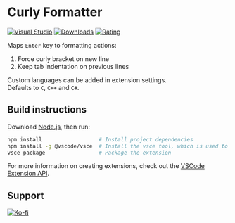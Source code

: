 # Curly Formatter
[![Visual Studio](https://img.shields.io/badge/Visual%20Studio%20Marketplace-5C2D91.svg?style=flat&logo=visual-studio&logoColor=white)](https://marketplace.visualstudio.com/items?itemName=Ironcutter24.cscurlyformatter)
[![Downloads](https://img.shields.io/visual-studio-marketplace/d/Ironcutter24.cscurlyformatter?label=Downloads&style=flat)](https://marketplace.visualstudio.com/items?itemName=Ironcutter24.cscurlyformatter)
[![Rating](https://img.shields.io/visual-studio-marketplace/stars/Ironcutter24.cscurlyformatter?label=Rating&style=flat)](https://marketplace.visualstudio.com/items?itemName=Ironcutter24.cscurlyformatter)

Maps `Enter` key to formatting actions:
1. Force curly bracket on new line
2. Keep tab indentation on previous lines

Custom languages can be added in extension settings.  
Defaults to `C`, `C++` and `C#`.  

## Build instructions
Download [Node.js](https://nodejs.org/), then run:
```bash
npm install                  # Install project dependencies
npm install -g @vscode/vsce  # Install the vsce tool, which is used to package the extension
vsce package                 # Package the extension
```
For more information on creating extensions, check out the [VSCode Extension API](https://code.visualstudio.com/api).

## Support
<!--[![Ko-fi](https://ko-fi.com/img/githubbutton_sm.svg)](https://ko-fi.com/ironcutter24)-->
[![Ko-fi](https://img.shields.io/badge/Support%20me%20on%20Ko--fi-F16061?style=flat&logo=ko-fi&logoColor=white)](https://ko-fi.com/ironcutter24)
